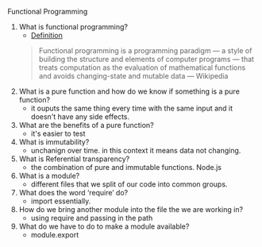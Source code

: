 Functional Programming
1. What is functional programming?
    - [Definition](https://medium.com/the-renaissance-developer/concepts-of-functional-programming-in-javascript-6bc84220d2aa)
    > Functional programming is a programming paradigm — a style of building the structure and elements of computer programs — that treats computation as the evaluation of mathematical functions and avoids changing-state and mutable data — Wikipedia
2. What is a pure function and how do we know if something is a pure function?
    - it ouputs the same thing every time with the same input and it doesn't have any side effects.
3. What are the benefits of a pure function?
    - it's easier to test
4. What is immutability?
    - unchanign over time. in this context it means data not changing.
5. What is Referential transparency?
    - the combination of pure and immutable functions.
Node.js
1. What is a module?
    - different files that we split of our code into common groups.
2. What does the word ‘require’ do?
    - import essentially.
3. How do we bring another module into the file the we are working in?
    - using require and passing in the path
4. What do we have to do to make a module available?
    - module.export